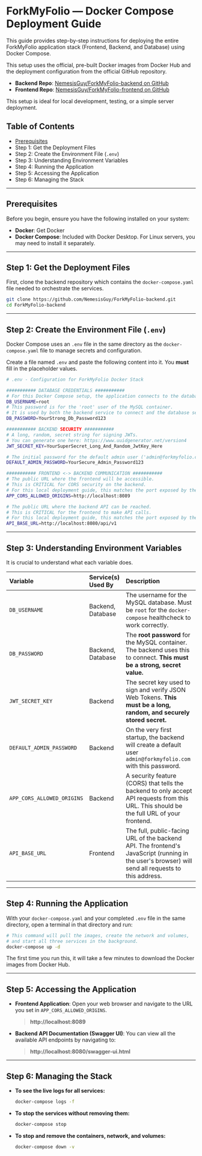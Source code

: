 # ForkMyFolio — Docker Compose Deployment Guide

This guide provides step-by-step instructions for deploying the entire ForkMyFolio application stack (Frontend, Backend, and Database) using Docker Compose.

This setup uses the official, pre-built Docker images from Docker Hub and the deployment configuration from the official GitHub repository.

- **Backend Repo**: [NemesisGuy/ForkMyFolio-backend on GitHub](https://github.com/NemesisGuy/ForkMyFolio-backend)
- **Frontend Repo**: [NemesisGuy/ForkMyFolio-frontend on GitHub](https://github.com/NemesisGuy/ForkMyFolio-frontend)

This setup is ideal for local development, testing, or a simple server deployment.

## Table of Contents
- [Prerequisites](#prerequisites)
- Step 1: Get the Deployment Files
- Step 2: Create the Environment File (`.env`)
- Step 3: Understanding Environment Variables
- Step 4: Running the Application
- Step 5: Accessing the Application
- Step 6: Managing the Stack

---

## Prerequisites

Before you begin, ensure you have the following installed on your system:
- **Docker**: Get Docker
- **Docker Compose**: Included with Docker Desktop. For Linux servers, you may need to install it separately.

---

## Step 1: Get the Deployment Files

First, clone the backend repository which contains the `docker-compose.yaml` file needed to orchestrate the services.

```bash
git clone https://github.com/NemesisGuy/ForkMyFolio-backend.git
cd ForkMyFolio-backend
```

---

## Step 2: Create the Environment File (`.env`)

Docker Compose uses an `.env` file in the same directory as the `docker-compose.yaml` file to manage secrets and configuration.

Create a file named `.env` and paste the following content into it. You **must** fill in the placeholder values.

```bash
# .env - Configuration for ForkMyFolio Docker Stack

########### DATABASE CREDENTIALS ###########
# For this Docker Compose setup, the application connects to the database as the 'root' user.
DB_USERNAME=root
# This password is for the 'root' user of the MySQL container.
# It is used by both the backend service to connect and the database service to initialize.
DB_PASSWORD=YourStrong_Db_Password123

########### BACKEND SECURITY ###########
# A long, random, secret string for signing JWTs.
# You can generate one here: https://www.uuidgenerator.net/version4
JWT_SECRET_KEY=YourSuperSecret_Long_And_Random_JwtKey_Here

# The initial password for the default admin user ('admin@forkmyfolio.com').
DEFAULT_ADMIN_PASSWORD=YourSecure_Admin_Password123

########### FRONTEND <-> BACKEND COMMUNICATION ###########
# The public URL where the frontend will be accessible.
# This is CRITICAL for CORS security on the backend.
# For this local deployment guide, this matches the port exposed by the frontend service.
APP_CORS_ALLOWED_ORIGINS=http://localhost:8089

# The public URL where the backend API can be reached.
# This is CRITICAL for the frontend to make API calls.
# For this local deployment guide, this matches the port exposed by the backend service.
API_BASE_URL=http://localhost:8080/api/v1
```

---

## Step 3: Understanding Environment Variables

It is crucial to understand what each variable does.

| Variable                 | Service(s) Used By | Description                                                                                                                                                            |
| :----------------------- | :----------------- | :--------------------------------------------------------------------------------------------------------------------------------------------------------------------- |
| `DB_USERNAME`            | Backend, Database  | The username for the MySQL database. Must be `root` for the `docker-compose` healthcheck to work correctly.                                                            |
| `DB_PASSWORD`            | Backend, Database  | The **root password** for the MySQL container. The backend uses this to connect. **This must be a strong, secret value.**                                                |
| `JWT_SECRET_KEY`         | Backend            | The secret key used to sign and verify JSON Web Tokens. **This must be a long, random, and securely stored secret.**                                                   |
| `DEFAULT_ADMIN_PASSWORD` | Backend            | On the very first startup, the backend will create a default user `admin@forkmyfolio.com` with this password.                                                            |
| `APP_CORS_ALLOWED_ORIGINS`| Backend            | A security feature (CORS) that tells the backend to only accept API requests from this URL. This should be the full URL of your frontend.                               |
| `API_BASE_URL`           | Frontend           | The full, public-facing URL of the backend API. The frontend's JavaScript (running in the user's browser) will send all requests to this address.                         |

---

## Step 4: Running the Application

With your `docker-compose.yaml` and your completed `.env` file in the same directory, open a terminal in that directory and run:

```bash
# This command will pull the images, create the network and volumes,
# and start all three services in the background.
docker-compose up -d
```

The first time you run this, it will take a few minutes to download the Docker images from Docker Hub.

---

## Step 5: Accessing the Application

- **Frontend Application**:
  Open your web browser and navigate to the URL you set in `APP_CORS_ALLOWED_ORIGINS`.
  > **http://localhost:8089**

- **Backend API Documentation (Swagger UI)**:
  You can view all the available API endpoints by navigating to:
  > **http://localhost:8080/swagger-ui.html**

---

## Step 6: Managing the Stack

- **To see the live logs for all services:**
  ```bash
  docker-compose logs -f
  ```

- **To stop the services without removing them:**
  ```bash
  docker-compose stop
  ```

- **To stop and remove the containers, network, and volumes:**
  ```bash
  docker-compose down -v
  ```
